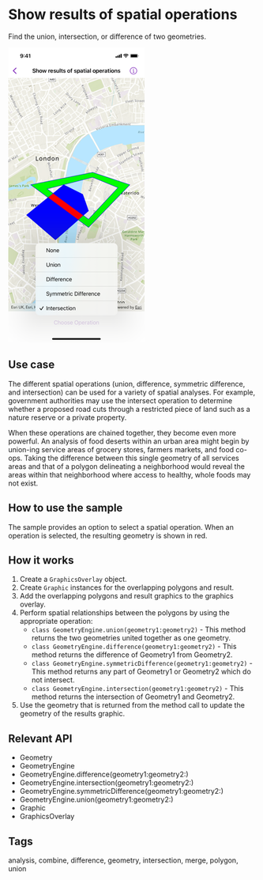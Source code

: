 # Show results of spatial operations

Find the union, intersection, or difference of two geometries.

![Screenshot of show results of spatial operations sample](show-results-of-spatial-operations.png)

## Use case

The different spatial operations (union, difference, symmetric difference, and intersection) can be used for a variety of spatial analyses. For example, government authorities may use the intersect operation to determine whether a proposed road cuts through a restricted piece of land such as a nature reserve or a private property.

When these operations are chained together, they become even more powerful. An analysis of food deserts within an urban area might begin by union-ing service areas of grocery stores, farmers markets, and food co-ops. Taking the difference between this single geometry of all services areas and that of a polygon delineating a neighborhood would reveal the areas within that neighborhood where access to healthy, whole foods may not exist.

## How to use the sample

The sample provides an option to select a spatial operation. When an operation is selected, the resulting geometry is shown in red.

## How it works

1. Create a `GraphicsOverlay` object.
2. Create `Graphic` instances for the overlapping polygons and result.
3. Add the overlapping polygons and result graphics to the graphics overlay.
4. Perform spatial relationships between the polygons by using the appropriate operation:
    * `class GeometryEngine.union(geometry1:geometry2)` - This method returns the two geometries united together as one geometry.
    * `class GeometryEngine.difference(geometry1:geometry2)` - This method returns the difference of Geometry1 from Geometry2.
    * `class GeometryEngine.symmetricDifference(geometry1:geometry2)` - This method returns any part of Geometry1 or Geometry2 which do not intersect.
    * `class GeometryEngine.intersection(geometry1:geometry2)` - This method returns the intersection of Geometry1 and Geometry2.
5. Use the geometry that is returned from the method call to update the geometry of the results graphic.

## Relevant API

* Geometry
* GeometryEngine
* GeometryEngine.difference(geometry1:geometry2:)
* GeometryEngine.intersection(geometry1:geometry2:)
* GeometryEngine.symmetricDifference(geometry1:geometry2:)
* GeometryEngine.union(geometry1:geometry2:)
* Graphic
* GraphicsOverlay

## Tags

analysis, combine, difference, geometry, intersection, merge, polygon, union